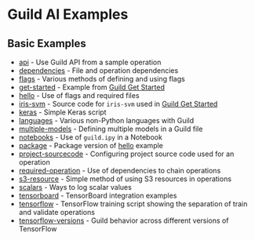 # Guild AI Examples

## Basic Examples

- [api](api/README.md) - Use Guild API from a sample operation
- [dependencies](dependencies/README.md) - File and operation
  dependencies
- [flags](flags/README.md) - Various methods of defining and using
  flags
- [get-started](get-started/README.md) - Example from [Guild Get
  Started](https://guild.ai/start/)
- [hello](hello/README.md) - Use of flags and required files
- [iris-svm](iris-svm/README.md) - Source code for `iris-svm` used in
  [Guild Get Started](https://guild.ai/start/guildfile/)
- [keras](keras/README.md) - Simple Keras script
- [languages](languages/README.md) - Various non-Python languages with
  Guild
- [multiple-models](multiple-models/README.md) - Defining multiple
  models in a Guild file
- [notebooks](notebooks/README.md) - Use of `guild.ipy` in a Notebook
- [package](package/README.md) - Package version of
  [hello](hello/README.md) example
- [project-sourcecode](project-sourcecode/README.md) - Configuring
  project source code used for an operation
- [required-operation](required-operation/README.md) - Use of
  dependencies to chain operations
- [s3-resource](s3-resource/README.md) - Simple method of using S3
  resources in operations
- [scalars](scalars/README.md) - Ways to log scalar values
- [tensorboard](tensorboard/README.md) - TensorBoard integration
  examples
- [tensorflow](tensorflow/README.md) - TensorFlow training script
  showing the separation of train and validate operations
- [tensorflow-versions](tensorflow-versions/README.md) - Guild
  behavior across different versions of TensorFlow
